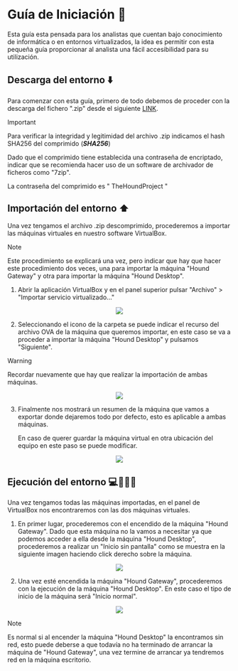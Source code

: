 # Guía de Iniciación 📖
Esta guía esta pensada para los analistas que cuentan bajo conocimiento de informática o en entornos virtualizados, la idea es permitir con esta pequeña guía proporcionar al analista una fácil accesibilidad para su utilización.


## Descarga del entorno ⬇️
Para comenzar con esta guía, primero de todo debemos de proceder con la descarga del fichero ".zip" desde el siguiente [LINK](https://########.###).

> [!IMPORTANT]
> Para verificar la integridad y legitimidad del archivo .zip indicamos el hash SHA256 del comprimido (_**SHA256**_)  

Dado  que el comprimido tiene establecida una contraseña de encriptado, indicar que se recomienda hacer uso de un software de archivador de ficheros como "7zip".

La contraseña del comprimido es " TheHoundProject " 

## Importación del entorno ⬆️

Una vez tengamos el archivo .zip descomprimido, procederemos a importar las máquinas virtuales en nuestro software VirtualBox.

> [!NOTE]
> Este procedimiento se explicará una vez, pero indicar que hay que hacer este procedimiento dos veces, una para importar la máquina "Hound Gateway" y otra para importar la máquina "Hound Desktop".

1. Abrir la aplicación VirtualBox y en el panel superior pulsar "Archivo" > "Importar servicio virtualizado..."
<p align="center">
<img src="https://github.com/user-attachments/assets/91c36644-aef1-40cc-8529-cb646bd81015"
</p>

2. Seleccionando el icono de la carpeta se puede indicar el recurso del archivo OVA de la máquina que queremos importar, en este caso se va a proceder a importar la máquina "Hound Desktop" y pulsamos "Siguiente".
> [!WARNING]
>   Recordar nuevamente que hay que realizar la importación de ambas máquinas.
<p align="center">
<img src="https://github.com/user-attachments/assets/7dbc2916-8995-4daf-913e-ee992cc1964e"
</p>


3. Finalmente nos mostrará un resumen de la máquina que vamos a exportar donde dejaremos todo por defecto, esto es aplicable a ambas máquinas.

   En caso de querer guardar la máquina virtual en otra ubicación del equipo en este paso se puede modificar. 
<p align="center">
<img src="https://github.com/user-attachments/assets/b27324bf-8cf5-4b69-a0ad-9a191f1cfb55"
</p>

## Ejecución del entorno 💻🕵🏻‍♂️
Una vez tengamos todas las máquinas importadas, en el panel de VirtualBox nos encontraremos con las dos máquinas virtuales.

1. En primer lugar, procederemos con el encendido de la máquina "Hound Gateway".
   Dado que esta máquina no la vamos a necesitar ya que podemos acceder a ella desde la máquina "Hound Desktop", procederemos a realizar un "Inicio sin pantalla" como se muestra en la siguiente imagen haciendo click derecho sobre la máquina.
<p align="center">
<img src="https://github.com/user-attachments/assets/7cb9f181-2adc-4006-a2e0-5e06efc3612b"
</p>

2. Una vez esté encendida la máquina "Hound Gateway", procederemos con la ejecución de la máquina "Hound Desktop". En este caso el tipo de inicio de la máquina será "Inicio normal".
<p align="center">
<img src="https://github.com/user-attachments/assets/9dcfb84b-2b35-48f2-bfe3-a37726e2a110"
</p>

> [!NOTE]
> Es normal si al encender la máquina "Hound Desktop" la encontramos sin red, esto puede deberse a que todavía no ha terminado de arrancar la máquina de "Hound Gateway", una vez termine de arrancar ya tendremos red en la máquina escritorio.
